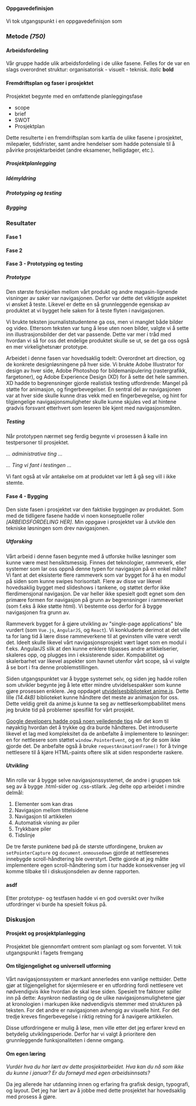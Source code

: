 #### Oppgavedefinisjon
Vi tok utgangspunkt i en oppgavedefinisjon som

### Metode *(750)*

#### Arbeidsfordeling
Vår gruppe hadde ulik arbeidsfordeling i de ulike fasene. Felles for de var en slags overordnet struktur: organisatorisk - visuelt - teknisk.
*italic*
**bold**

#### Fremdriftsplan og faser i prosjektet
Prosjektet begynte med en omfattende planleggingsfase
- scope
- brief
- SWOT
- Prosjektplan

Dette resulterte i en fremdriftsplan som kartla de ulike fasene i prosjektet, milepæler, tidsfrister, samt andre hendelser som hadde potensiale til å påvirke prosjektarbeidet (andre eksamener, helligdager, etc.).

##### Prosjektplanlegging
##### Idémyldring
##### Prototyping og testing
##### Bygging


### Resultater

#### Fase 1
#### Fase 2
#### Fase 3 - Prototyping og testing

##### Prototype
Den største forskjellen mellom vårt produkt og andre magasin-lignende visninger av saker var navigasjonen. Derfor var dette det viktigste aspektet vi ønsket å teste. Likevel er dette en så grunnleggende egenskap av produktet at vi bygget hele saken for å teste flyten i navigasjonen.

Vi brukte teksten journaliststudentene ga oss, men vi manglet både bilder og video. Ettersom teksten var tung å lese uten noen bilder, valgte vi å sette inn illustrasjonsbilder der det var passende. Dette var mer i tråd med hvordan vi så for oss det endelige produktet skulle se ut, se det ga oss også en mer virkelighetsnær prototype.

Arbeidet i denne fasen var hovedsaklig todelt: Overordnet art direction, og de konkrete designløsningene på hver side. Vi brukte Adobe Illustrator for design av hver side, Adobe Photoshop for bildemanipulering (rastergrafikk, fargetoner), og Adobe Experience Design (XD) for å sette det hele sammen. XD hadde to begrensninger gjorde realistisk testing utfordrende: Mangel på støtte for animasjon, og fingerbevegelser. En sentral del av navigasjonen var at hver side skulle kunne dras vekk med en fingerbevegelse, og hint for tilgjengelige navigasjonsmuligheter skulle kunne skjules ved at hintene gradvis forsvant etterhvert som leseren ble kjent med navigasjonsmåten.


##### Testing
Når prototypen nærmet seg ferdig begynte vi prosessen å kalle inn testpersoner til prosjektet.

*... administrative ting ...*



*... Ting vi fant i testingen ...*


Vi fant også at vår antakelse om at produktet var lett å gå seg vill i ikke stemte.


#### Fase 4 - Bygging
Den siste fasen i prosjektet var den faktiske byggingen av produktet. Som med de tidligere fasene hadde vi noen konseptuelle roller *[ARBEIDSFORDELING HER]*. Min oppgave i prosjektet var å utvikle den tekniske løsningen som drev navigasjonen.

##### Utforsking
Vårt arbeid i denne fasen begynte med å utforske hvilke løsninger som kunne være mest hensiktsmessig. Finnes det teknologier, rammeverk, eller systemer som lar oss oppnå denne typen for navigasjon på en enkel måte? Vi fant at det eksisterte flere rammeverk som var bygget for å ha en modul på siden som kunne swipes horisontalt. Flere av disse var likevel hovedsaklig bygget med slideshows i tankene, og støttet derfor ikke flerdimensjonal navigasjon. De var heller ikke spesielt godt egnet som den primære formen for navigasjon på grunn av begrensninger i rammeverket (som f.eks å ikke støtte html). Vi bestemte oss derfor for å bygge navigasjonen fra grunn av.

Rammeverk bygget for å gjøre utvikling av "single-page applications" ble vurdert (som `Vue.js`, `AngularJS`, og `React`). Vi konkluderte derimot at det ville ta for lang tid å lære disse rammeverkene til at gevinsten ville være verdt det. Ideelt skulle likevel vårt navigasjonsprosjekt vært laget som en modul i f.eks. AngularJS slik at den kunne enklere tilpasses andre artikkelserier, skaleres opp, og plugges inn i eksisterende sider. Kompabilitet og skalerbarhet var likevel aspekter som havnet utenfor vårt scope, så vi valgte å se bort i fra denne problemstillingen.

Siden utgangspunktet var å bygge systemet selv, og siden jeg hadde rollen som utvikler begynte jeg å lete etter mindre utvidelsespakker som kunne gjøre prosessen enklere. Jeg oppdaget [utvidelsesbiblioteket anime.js](http://animejs.com/). Dette lille *(14.4kB)* biblioteket kunne håndtere det meste av animasjon for oss. Dette veldig greit da anime.js kunne ta seg av nettleserkompbabilitet mens jeg brukte tid på problemer spesifikt for vårt prosjekt.

[Google developers hadde også noen veiledende tips](https://developers.google.com/web/fundamentals/design-and-ux/input/touch/) når det kom til nøyaktig hvordan det å trykke og dra burde håndteres. Det introduserte likevel et lag med kompleksitet da de anbefalte å implementere to løsninger: en for nettlesere som støttet `window.PointerEvent`, og en for de som ikke gjorde det. De anbefalte også å bruke `requestAnimationFrame()` for å tvinge nettlesere til å kjøre HTML-paints oftere slik at siden responderte raskere.

##### Utvikling
Min rolle var å bygge selve navigasjonssystemet, de andre i gruppen tok seg av å bygge .html-sider og .css-stilark. Jeg delte opp arbeidet i mindre delmål:

 1. Elementer som kan dras
 2. Navigasjon mellom tittelsidene
 3. Navigasjon til artikkelen
 4. Automatisk visning av piler
 5. Trykkbare piler
 6. Tidslinje

De tre første punktene bød på de største utfordingene, bruken av `setPointerCapture` og `document.onmousedown` gjorde at nettleserenes innebygde scroll-håndtering ble overstyrt. Dette gjorde at jeg måtte implementere egen scroll-håndtering som i tur hadde konsekvenser jeg vil komme tilbake til i diskusjonsdelen av denne rapporten.

#### asdf
Etter prototype- og testfasen hadde vi en god oversikt over hvilke utfordringer vi burde ha spesielt fokus på.

### Diskusjon

#### Prosjekt og prosjektplanlegging
Prosjektet ble gjennomført omtrent som planlagt og som forventet. Vi tok utgangspunkt i fagets fremgang

#### Om tilgjengelighet og universell utforming
Vårt navigasjonssystem er markant annerledes enn vanlige nettsider. Dette gjør at tilgjengelighet for skjermlesere er en utfordring fordi nettlesere vet nødvendigvis ikke hvordan de skal lese siden. Spesielt tre faktorer spiller inn på dette: Asynkron nedlasting og de ulike navigasjonsmulighetene gjør at kronologien i markupen ikke nødvendigvis stemmer med strukturen på teksten. For det andre er navigasjonen avhengig av visuelle hint. For det tredje kreves fingerbevegelse i riktig retning for å navigere artikkelen.

Disse utfordringene er mulig å løse, men ville etter det jeg erfarer krevd en betydelig utviklingsperiode. Derfor har vi valgt å prioritere  den grunnleggende funksjonaliteten i denne omgang.


#### Om egen læring
*Vurdér hva du har lært av dette prosjektarbeidet. Hva kan du nå som ikke du kunne i januar? Er du fornøyd med egen arbeidsinnsats?*

Da jeg allerede har utdanning innen og erfaring fra grafisk design, typografi, og layout. Det jeg har lært av å jobbe med dette prosjektet har hovedsaklig med prosess å gjøre.

